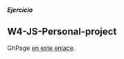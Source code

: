 ##### Ejercicio

## W4-JS-Personal-project

GhPage [en este enlace](https://tommytraddles.github.io/W4-JS-Personal-project/#sandbox).
